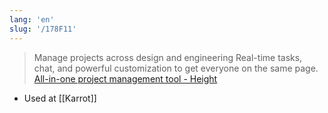 ```yaml
---
lang: 'en'
slug: '/178F11'
---
```


> Manage projects across design and engineering Real-time tasks, chat, and powerful customization to get everyone on the same page. [All-in-one project management tool - Height](https://height.app/)

- Used at [[Karrot]]

